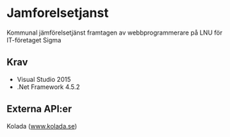 # Jamforelsetjanst
Kommunal jämförelsetjänst framtagen av webbprogrammerare på LNU för IT-företaget Sigma

## Krav
- Visual Studio 2015
- .Net Framework 4.5.2

## Externa API:er
Kolada (www.kolada.se)
